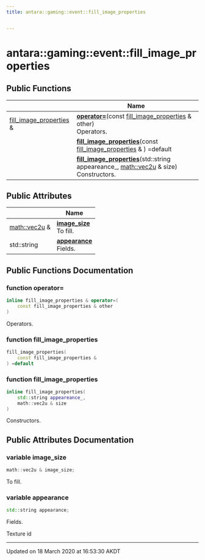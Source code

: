 ```yaml
---
title: antara::gaming::event::fill_image_properties


---
```


# antara::gaming::event::fill_image_properties















## Public Functions

|                | Name           |
| -------------- | -------------- |
| [fill_image_properties](Classes/structantara_1_1gaming_1_1event_1_1fill__image__properties.md) & | **[operator=](Classes/structantara_1_1gaming_1_1event_1_1fill__image__properties.md#function-operator=)**(const [fill_image_properties](Classes/structantara_1_1gaming_1_1event_1_1fill__image__properties.md) & other) <br>Operators.  |
|  | **[fill_image_properties](Classes/structantara_1_1gaming_1_1event_1_1fill__image__properties.md#function-fill_image_properties)**(const [fill_image_properties](Classes/structantara_1_1gaming_1_1event_1_1fill__image__properties.md) & ) =default  |
|  | **[fill_image_properties](Classes/structantara_1_1gaming_1_1event_1_1fill__image__properties.md#function-fill_image_properties)**(std::string appeareance_, [math::vec2u](Classes/classantara_1_1gaming_1_1math_1_1basic__vector.md) & size) <br>Constructors.  |


## Public Attributes

|                | Name           |
| -------------- | -------------- |
| [math::vec2u](Classes/classantara_1_1gaming_1_1math_1_1basic__vector.md) & | **[image_size](Classes/structantara_1_1gaming_1_1event_1_1fill__image__properties.md#variable-image_size)** <br>To fill.  |
| std::string | **[appearance](Classes/structantara_1_1gaming_1_1event_1_1fill__image__properties.md#variable-appearance)** <br>Fields.  |










## Public Functions Documentation

### function operator=

```cpp
inline fill_image_properties & operator=(
    const fill_image_properties & other
)
```

Operators. 



























### function fill_image_properties

```cpp
fill_image_properties(
    const fill_image_properties & 
) =default
```




























### function fill_image_properties

```cpp
inline fill_image_properties(
    std::string appeareance_,
    math::vec2u & size
)
```

Constructors. 





























## Public Attributes Documentation

### variable image_size

```cpp
math::vec2u & image_size;
```

To fill. 



























### variable appearance

```cpp
std::string appearance;
```

Fields. 

























Texture id 






-------------------------------

Updated on 18 March 2020 at 16:53:30 AKDT